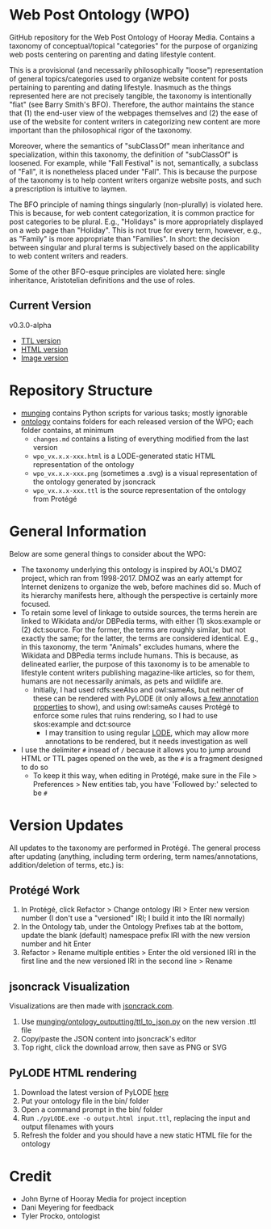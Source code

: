 
# Web Post Ontology (WPO)
GitHub repository for the Web Post Ontology of Hooray Media. Contains a taxonomy of conceptual/topical "categories" for the purpose of organizing web posts centering on parenting and dating lifestyle content.

This is a provisional (and necessarily philosophically "loose") representation of general topics/categories used to organize website content for posts pertaining to parenting and dating lifestyle. Inasmuch as the things represented here are not precisely tangible, the taxonomy is intentionally "fiat" (see Barry Smith's BFO). Therefore, the author maintains the stance that (1) the end-user view of the webpages themselves and (2) the ease of use of the website for content writers in categorizing new content are more important than the philosophical rigor of the taxonomy.

Moreover, where the semantics of "subClassOf" mean inheritance and specialization, within this taxonomy, the definition of "subClassOf" is loosened. For example, while "Fall Festival" is not, semantically, a subclass of "Fall", it is nonetheless placed under "Fall". This is because the purpose of the taxonomy is to help content writers organize website posts, and such a prescription is intuitive to laymen.

The BFO principle of naming things singularly (non-plurally) is violated here. This is because, for web content categorization, it is common practice for post categories to be plural. E.g., "Holidays" is more appropriately displayed on a web page than "Holiday". This is not true for every term, however, e.g., as "Family" is more appropriate than "Families". In short: the decision between singular and plural terms is subjectively based on the applicability to web content writers and readers.

Some of the other BFO-esque principles are violated here: single inheritance, Aristotelian definitions and the use of roles.

## Current Version
v0.3.0-alpha
* [TTL version](ontology/v0.3.0-alpha/wpo_v0.3.0-alpha.ttl)
* [HTML version](ontology/v0.3.0-alpha/wpo_v0.3.0-alpha.html)
* [Image version](ontology/v0.3.0-alpha/wpo_v0.3.0-alpha.png)

# Repository Structure
* [munging](munging/) contains Python scripts for various tasks; mostly ignorable
* [ontology](ontology/) contains folders for each released version of the WPO; each folder contains, at minimum
  * ```changes.md``` contains a listing of everything modified from the last version
  * ```wpo_vx.x.x-xxx.html``` is a LODE-generated static HTML representation of the ontology
  * ```wpo_vx.x.x-xxx.png``` (sometimes a .svg) is a visual representation of the ontology generated by jsoncrack
  * ```wpo_vx.x.x-xxx.ttl``` is the source representation of the ontology from Protégé  

# General Information
Below are some general things to consider about the WPO:

* The taxonomy underlying this ontology is inspired by AOL's DMOZ project, which ran from 1998-2017. DMOZ was an early attempt for Internet denizens to organize the web, before machines did so. Much of its hierarchy manifests here, although the perspective is certainly more focused.
* To retain some level of linkage to outside sources, the terms herein are linked to Wikidata and/or DBPedia terms, with either (1) skos:example or (2) dct:source. For the former, the terms are roughly similar, but not exactly the same; for the latter, the terms are considered identical. E.g., in this taxonomy, the term "Animals" excludes humans, where the Wikidata and DBPedia terms include humans. This is because, as delineated earlier, the purpose of this taxonomy is to be amenable to lifestyle content writers publishing magazine-like articles, so for them, humans are not necessarily animals, as pets and wildlife are.
  * Initially, I had used rdfs:seeAlso and owl:sameAs, but neither of these can be rendered with PyLODE (it only allows [a few annotation properties](https://github.com/RDFLib/pyLODE/blob/master/pylode/rdf_elements.py) to show), and using owl:sameAs causes Protégé to enforce some rules that ruins rendering, so I had to use skos:example and dct:source
    * I may transition to using regular [LODE](https://essepuntato.it/lode/), which may allow more annotations to be rendered, but it needs investigation as well
* I use the delimiter ```#``` insead of ```/``` because it allows you to jump around HTML or TTL pages opened on the web, as the ```#``` is a fragment designed to do so
  * To keep it this way, when editing in Protégé, make sure in the File > Preferences > New entities tab, you have 'Followed by:' selected to be ```#```

# Version Updates
All updates to the taxonomy are performed in Protégé. The general process after updating (anything, including term ordering, term names/annotations, addition/deletion of terms, etc.) is:

## Protégé Work
1. In Protégé, click Refactor > Change ontology IRI > Enter new version number (I don't use a "versioned" IRI; I build it into the IRI normally)
2. In the Ontology tab, under the Ontology Prefixes tab at the bottom, update the blank (default) namespace prefix IRI with the new version number and hit Enter
3. Refactor > Rename multiple entities > Enter the old versioned IRI in the first line and the new versioned IRI in the second line > Rename

## jsoncrack Visualization
Visualizations are then made with [jsoncrack.com](jsoncrack.com).

1. Use [munging/ontology_outputting/ttl_to_json.py](munging/ontology_outputting/ttl_to_json.py) on the new version .ttl file
2. Copy/paste the JSON content into jsoncrack's editor
3. Top right, click the download arrow, then save as PNG or SVG

## PyLODE HTML rendering
1. Download the latest version of PyLODE [here](https://github.com/RDFLib/pyLODE)
2. Put your ontology file in the bin/ folder
3. Open a command prompt in the bin/ folder
4. Run ```./pyLODE.exe -o output.html input.ttl```, replacing the input and output filenames with yours
5. Refresh the folder and you should have a new static HTML file for the ontology

# Credit
* John Byrne of Hooray Media for project inception
* Dani Meyering for feedback
* Tyler Procko, ontologist